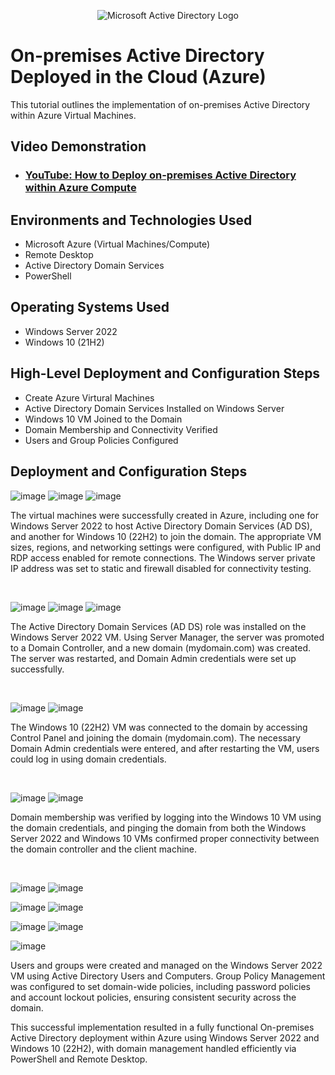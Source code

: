 <p align="center">
<img src="https://i.imgur.com/pU5A58S.png" alt="Microsoft Active Directory Logo"/>
</p>

<h1>On-premises Active Directory Deployed in the Cloud (Azure)</h1>
This tutorial outlines the implementation of on-premises Active Directory within Azure Virtual Machines.<br />


<h2>Video Demonstration</h2>

- ### [YouTube: How to Deploy on-premises Active Directory within Azure Compute](https://www.youtube.com)

<h2>Environments and Technologies Used</h2>

- Microsoft Azure (Virtual Machines/Compute)
- Remote Desktop
- Active Directory Domain Services
- PowerShell

<h2>Operating Systems Used </h2>

- Windows Server 2022
- Windows 10 (21H2)

<h2>High-Level Deployment and Configuration Steps</h2>

- Create Azure Virtural Machines
- Active Directory Domain Services Installed on Windows Server
- Windows 10 VM Joined to the Domain
- Domain Membership and Connectivity Verified
- Users and Group Policies Configured

<h2>Deployment and Configuration Steps</h2>

<p>

![image](https://github.com/user-attachments/assets/8b239299-f7ac-4348-902e-e3cbd1d6ed9a)
![image](https://github.com/user-attachments/assets/eea8af42-6473-4bea-843c-564b83252a1c)
![image](https://github.com/user-attachments/assets/15e43c64-b58d-47a2-a226-a66067c63042)

</p>
<p>
The virtual machines were successfully created in Azure, including one for Windows Server 2022 to host Active Directory Domain Services (AD DS), and another for Windows 10 (22H2) to join the domain. The appropriate VM sizes, regions, and networking settings were configured, with Public IP and RDP access enabled for remote connections. The Windows server private IP address was set to static and firewall disabled for connectivity testing.
</p>
<br />

<p>

![image](https://github.com/user-attachments/assets/41268788-e34a-4630-9d5f-34dff5768552)
![image](https://github.com/user-attachments/assets/cb4a2082-0350-413b-a9fa-5cb4587cf07c)
![image](https://github.com/user-attachments/assets/e873a841-e9dc-435f-b775-8faa1d502c97)


</p>
<p>
The Active Directory Domain Services (AD DS) role was installed on the Windows Server 2022 VM. Using Server Manager, the server was promoted to a Domain Controller, and a new domain (mydomain.com) was created. The server was restarted, and Domain Admin credentials were set up successfully.
</p>
<br />

<p>
  

![image](https://github.com/user-attachments/assets/2ab53e69-0d4d-4983-a306-0a36bf611175)
![image](https://github.com/user-attachments/assets/98f43f6d-8b5f-4a8b-973d-842b0800271d)  

</p>
<p>
The Windows 10 (22H2) VM was connected to the domain by accessing Control Panel and joining the domain (mydomain.com). The necessary Domain Admin credentials were entered, and after restarting the VM, users could log in using domain credentials.
</p>
<br />
<p>


![image](https://github.com/user-attachments/assets/41905e10-11ca-4502-9986-e3f5aa166a62)
![image](https://github.com/user-attachments/assets/811533a0-c2b5-4286-8371-989ce0418801)

</p>
<p>
Domain membership was verified by logging into the Windows 10 VM using the domain credentials, and pinging the domain from both the Windows Server 2022 and Windows 10 VMs confirmed proper connectivity between the domain controller and the client machine.
</p>
<br />

<p>

![image](https://github.com/user-attachments/assets/c4467ae6-1ed0-4a0e-9a09-1cac174643d9)
![image](https://github.com/user-attachments/assets/2119f041-b2d0-49cb-8b86-252a8c2a7d4e)


![image](https://github.com/user-attachments/assets/cbc0fe6e-de00-4bb5-94d7-e2bdf68781fc)
![image](https://github.com/user-attachments/assets/d45d00df-dbde-47d5-8120-5b6e789e0ff0)
</p>
<p>
</p>

![image](https://github.com/user-attachments/assets/6fbac9ba-07b6-41bb-a162-d3f093faea90)
![image](https://github.com/user-attachments/assets/fee21f53-6e96-4372-a06a-724cfb03d8b3)

</p>
<p>
</p>

![image](https://github.com/user-attachments/assets/ac0adf43-079b-4767-80d5-6c26f4310d94)

</p>
<p>
Users and groups were created and managed on the Windows Server 2022 VM using Active Directory Users and Computers. Group Policy Management was configured to set domain-wide policies, including password policies and account lockout policies, ensuring consistent security across the domain.

  This successful implementation resulted in a fully functional On-premises Active Directory deployment within Azure using Windows Server 2022 and Windows 10 (22H2), with domain management handled efficiently via PowerShell and Remote Desktop.
</p>
<br />
